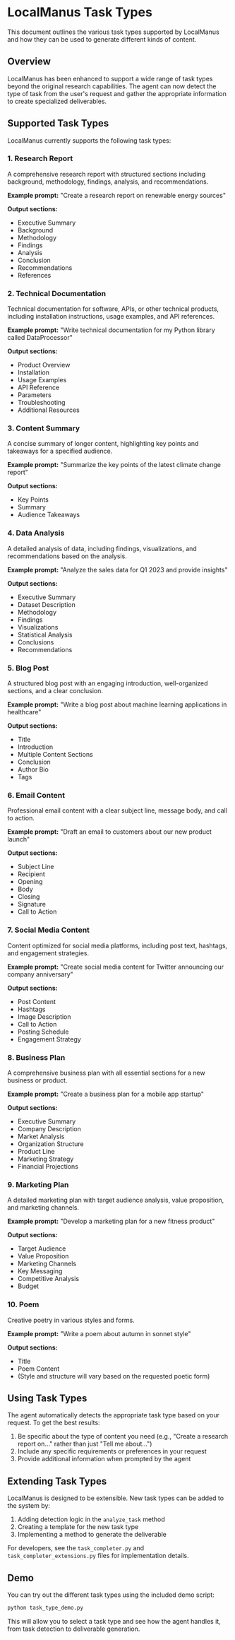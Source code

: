 # LocalManus Task Types

This document outlines the various task types supported by LocalManus and how they can be used to generate different kinds of content.

## Overview

LocalManus has been enhanced to support a wide range of task types beyond the original research capabilities. The agent can now detect the type of task from the user's request and gather the appropriate information to create specialized deliverables.

## Supported Task Types

LocalManus currently supports the following task types:

### 1. Research Report

A comprehensive research report with structured sections including background, methodology, findings, analysis, and recommendations.

**Example prompt:** "Create a research report on renewable energy sources"

**Output sections:**
- Executive Summary
- Background
- Methodology
- Findings
- Analysis
- Conclusion
- Recommendations
- References

### 2. Technical Documentation

Technical documentation for software, APIs, or other technical products, including installation instructions, usage examples, and API references.

**Example prompt:** "Write technical documentation for my Python library called DataProcessor"

**Output sections:**
- Product Overview
- Installation
- Usage Examples
- API Reference
- Parameters
- Troubleshooting
- Additional Resources

### 3. Content Summary

A concise summary of longer content, highlighting key points and takeaways for a specified audience.

**Example prompt:** "Summarize the key points of the latest climate change report"

**Output sections:**
- Key Points
- Summary
- Audience Takeaways

### 4. Data Analysis

A detailed analysis of data, including findings, visualizations, and recommendations based on the analysis.

**Example prompt:** "Analyze the sales data for Q1 2023 and provide insights"

**Output sections:**
- Executive Summary
- Dataset Description
- Methodology
- Findings
- Visualizations
- Statistical Analysis
- Conclusions
- Recommendations

### 5. Blog Post

A structured blog post with an engaging introduction, well-organized sections, and a clear conclusion.

**Example prompt:** "Write a blog post about machine learning applications in healthcare"

**Output sections:**
- Title
- Introduction
- Multiple Content Sections
- Conclusion
- Author Bio
- Tags

### 6. Email Content

Professional email content with a clear subject line, message body, and call to action.

**Example prompt:** "Draft an email to customers about our new product launch"

**Output sections:**
- Subject Line
- Recipient
- Opening
- Body
- Closing
- Signature
- Call to Action

### 7. Social Media Content

Content optimized for social media platforms, including post text, hashtags, and engagement strategies.

**Example prompt:** "Create social media content for Twitter announcing our company anniversary"

**Output sections:**
- Post Content
- Hashtags
- Image Description
- Call to Action
- Posting Schedule
- Engagement Strategy

### 8. Business Plan

A comprehensive business plan with all essential sections for a new business or product.

**Example prompt:** "Create a business plan for a mobile app startup"

**Output sections:**
- Executive Summary
- Company Description
- Market Analysis
- Organization Structure
- Product Line
- Marketing Strategy
- Financial Projections

### 9. Marketing Plan

A detailed marketing plan with target audience analysis, value proposition, and marketing channels.

**Example prompt:** "Develop a marketing plan for a new fitness product"

**Output sections:**
- Target Audience
- Value Proposition
- Marketing Channels
- Key Messaging
- Competitive Analysis
- Budget

### 10. Poem

Creative poetry in various styles and forms.

**Example prompt:** "Write a poem about autumn in sonnet style"

**Output sections:**
- Title
- Poem Content
- (Style and structure will vary based on the requested poetic form)

## Using Task Types

The agent automatically detects the appropriate task type based on your request. To get the best results:

1. Be specific about the type of content you need (e.g., "Create a research report on..." rather than just "Tell me about...")
2. Include any specific requirements or preferences in your request
3. Provide additional information when prompted by the agent

## Extending Task Types

LocalManus is designed to be extensible. New task types can be added to the system by:

1. Adding detection logic in the `analyze_task` method
2. Creating a template for the new task type
3. Implementing a method to generate the deliverable

For developers, see the `task_completer.py` and `task_completer_extensions.py` files for implementation details.

## Demo

You can try out the different task types using the included demo script:

```bash
python task_type_demo.py
```

This will allow you to select a task type and see how the agent handles it, from task detection to deliverable generation.
